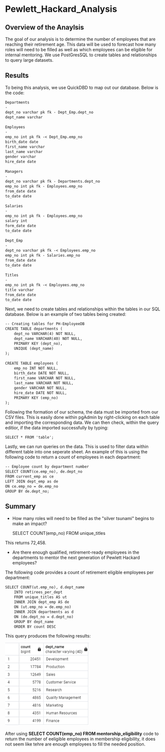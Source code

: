# Pewlett_Hackard_Analysis

## Overview of the Anaylsis
The goal of our analysis is to determine the number of employees that are reaching their retirement age. This data will be used to forecast how many roles will need to be filled as well as which employees can be eligible for internal mentoring. We use PostGresSQL to create tables and relationships to query large datasets. 

## Results

To being this analysis, we use QuickDBD to map out our database. Below is the code:

    Departments
    -
    dept_no varchar pk fk - Dept_Emp.dept_no
    dept_name varchar

    Employees
    -
    emp_no int pk fk -< Dept_Emp.emp_no
    birth_date date
    first_name varchar
    last_name varchar
    gender varchar
    hire_date date

    Managers
    -
    dept_no varchar pk fk - Departments.dept_no
    emp_no int pk fk - Employees.emp_no
    from_date date
    to_date date

    Salaries
    -
    emp_no int pk fk - Employees.emp_no
    salary int
    form_date date
    to_date date

    Dept_Emp
    -
    dept_no varchar pk fk -< Employees.emp_no
    emp_no int pk fk - Salaries.emp_no
    from_date date
    to_date date

    Titles
    -
    emp_no int pk fk -< Employees.emp_no
    title varchar 
    from_date date
    to_date date

Next, we need to create tables and relationships within the tables in our SQL database. Below is an example of two tables being created:

    -- Creating tables for PH-EmployeeDB
    CREATE TABLE departments (
        dept_no VARCHAR(4) NOT NULL,
        dept_name VARCHAR(40) NOT NULL,
        PRIMARY KEY (dept_no),
        UNIQUE (dept_name)
    );

    CREATE TABLE employees (
	    emp_no INT NOT NULL,
        birth_date DATE NOT NULL,
        first_name VARCHAR NOT NULL,
        last_name VARCHAR NOT NULL,
        gender VARCHAR NOT NULL,
        hire_date DATE NOT NULL,
        PRIMARY KEY (emp_no)
    );

Following the formation of our schema, the data must be imported from our CSV files. This is easily done within pgAdmin by right-clicking on each table and importing the corresponding data. We can then check, within the query editior, if the data imported successfully by typing: 
    
    SELECT * FROM 'table';

Lastly, we can run queries on the data. This is used to filter data within different table into one seperate sheet. An example of this is using the following code to return a count of employees in each department: 

    -- Employee count by department number
    SELECT COUNT(ce.emp_no), de.dept_no
    FROM current_emp as ce
    LEFT JOIN dept_emp as de
    ON ce.emp_no = de.emp_no
    GROUP BY de.dept_no;


## Summary
- How many roles will need to be filled as the "silver tsunami" begins to make an impact?

    SELECT COUNT(emp_no) FROM unique_titles

This returns 72,458. 

- Are there enough qualified, retirement-ready employees in the departments to mentor the next generation of Pewlett Hackard employees?

The following code provides a count of retirement eligible employees per department:


    SELECT COUNT(ut.emp_no), d.dept_name
	    INTO retirees_per_dept
		FROM unique_titles AS ut
		INNER JOIN dept_emp AS de
		ON (ut.emp_no = de.emp_no)
		INNER JOIN departments as d
		ON (de.dept_no = d.dept_no)
		GROUP BY dept_name
		ORDER BY count DESC
        
This query produces the following results: 

![Retirement Eligible Employees](https://github.com/jacobxjennings/Pewlett_Hackard_Analysis/blob/main/Retirees_per_Dept.PNG?raw=true)

After using **SELECT COUNT(emp_no) FROM mentorship_eligibility** code to return the number of eeligible employees in membership eligibility, it does not seem like tehre are enough employees to fill the needed position. 